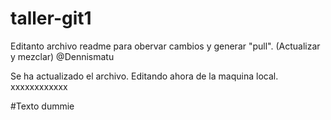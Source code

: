 # taller-git1
Editanto archivo readme para obervar cambios y generar "pull". (Actualizar y mezclar) @Dennismatu

Se ha actualizado el archivo. Editando ahora de la maquina local.
xxxxxxxxxxxx


#Texto dummie
